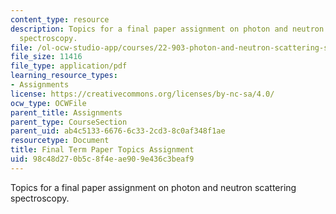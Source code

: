 ```yaml
---
content_type: resource
description: Topics for a final paper assignment on photon and neutron scattering
  spectroscopy.
file: /ol-ocw-studio-app/courses/22-903-photon-and-neutron-scattering-spectroscopy-and-its-applications-in-condensed-matter-spring-2005/98c48d270b5c8f4eae909e436c3beaf9_fnl_assgnmnt_r.pdf
file_size: 11416
file_type: application/pdf
learning_resource_types:
- Assignments
license: https://creativecommons.org/licenses/by-nc-sa/4.0/
ocw_type: OCWFile
parent_title: Assignments
parent_type: CourseSection
parent_uid: ab4c5133-6676-6c33-2cd3-8c0af348f1ae
resourcetype: Document
title: Final Term Paper Topics Assignment
uid: 98c48d27-0b5c-8f4e-ae90-9e436c3beaf9
---
```

Topics for a final paper assignment on photon and neutron scattering spectroscopy.